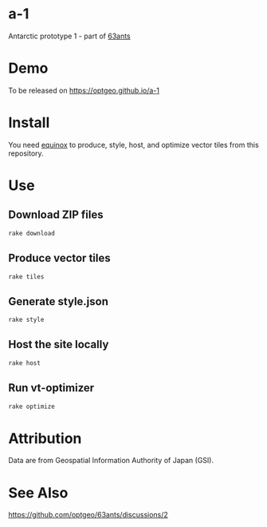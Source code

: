 # a-1
Antarctic prototype 1 - part of [63ants](https://github.com/optgeo/63ants)

# Demo
To be released on https://optgeo.github.io/a-1

# Install
You need [equinox](https://github.com/unvt/equinox) to produce, style, host, and optimize vector tiles from this repository. 

# Use
## Download ZIP files
```zsh
rake download
```

## Produce vector tiles
```zsh
rake tiles
```

## Generate style.json
```zsh
rake style
```

## Host the site locally
```zsh
rake host
```

## Run vt-optimizer
```zsh
rake optimize
```

# Attribution
Data are from Geospatial Information Authority of Japan (GSI).

# See Also
https://github.com/optgeo/63ants/discussions/2
